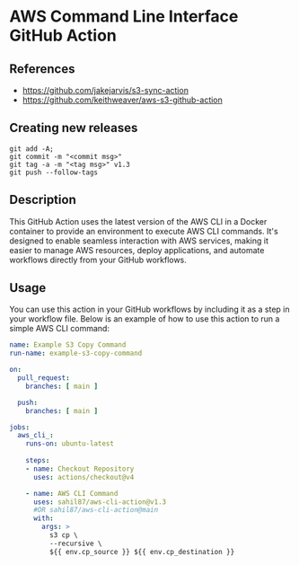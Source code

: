 # AWS Command Line Interface GitHub Action

## References

* https://github.com/jakejarvis/s3-sync-action
* https://github.com/keithweaver/aws-s3-github-action

## Creating new releases

```
git add -A;
git commit -m "<commit msg>"
git tag -a -m "<tag msg>" v1.3
git push --follow-tags
```

## Description

This GitHub Action uses the latest version of the AWS CLI in a Docker container to provide an environment to execute AWS CLI commands. It's designed to enable seamless interaction with AWS services, making it easier to manage AWS resources, deploy applications, and automate workflows directly from your GitHub workflows.

## Usage

You can use this action in your GitHub workflows by including it as a step in your workflow file. Below is an example of how to use this action to run a simple AWS CLI command:

```yaml
name: Example S3 Copy Command
run-name: example-s3-copy-command

on:
  pull_request:
    branches: [ main ]

  push:
    branches: [ main ]

jobs:
  aws_cli_:
    runs-on: ubuntu-latest
    
    steps:
    - name: Checkout Repository
      uses: actions/checkout@v4

    - name: AWS CLI Command
      uses: sahil87/aws-cli-action@v1.3
      #OR sahil87/aws-cli-action@main
      with:
        args: >
          s3 cp \
          --recursive \
          ${{ env.cp_source }} ${{ env.cp_destination }}
